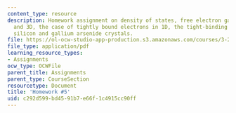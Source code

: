 ```yaml
---
content_type: resource
description: Homework assignment on density of states, free electron gas in 1D, 2D
  and 3D, the case of tightly bound electrons in 1D, the tight-binding method, and
  silicon and gallium arsenide crystals.
file: https://ol-ocw-studio-app-production.s3.amazonaws.com/courses/3-23-electrical-optical-and-magnetic-properties-of-materials-fall-2007/c292d599bd4591b7e66f1c4915cc90ff_ps5.pdf
file_type: application/pdf
learning_resource_types:
- Assignments
ocw_type: OCWFile
parent_title: Assignments
parent_type: CourseSection
resourcetype: Document
title: 'Homework #5'
uid: c292d599-bd45-91b7-e66f-1c4915cc90ff
---
```

